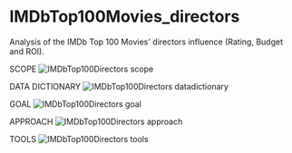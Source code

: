 # IMDbTop100Movies_directors
Analysis of the IMDb Top 100 Movies' directors influence (Rating, Budget and ROI).

SCOPE
![IMDbTop100Directors scope](https://github.com/domingosdeeulariadumba/IMDbTop100Movies_directors/assets/110714056/1756afc0-3bf7-4faa-9257-bafd9f3dfbea)


DATA DICTIONARY
![IMDbTop100Directors datadictionary](https://github.com/domingosdeeulariadumba/IMDbTop100Movies_directors/assets/110714056/15165c74-3f26-45ea-99cd-0b3b6d9e7455)


GOAL
![IMDbTop100Directors goal](https://github.com/domingosdeeulariadumba/IMDbTop100Movies_directors/assets/110714056/a0cd4444-580d-4fd0-afd1-4582a684edb8)


APPROACH
![IMDbTop100Directors approach](https://github.com/domingosdeeulariadumba/IMDbTop100Movies_directors/assets/110714056/2410beb9-970a-4b81-bca8-746baf9f6fd1)


TOOLS
![IMDbTop100Directors tools](https://github.com/domingosdeeulariadumba/IMDbTop100Movies_directors/assets/110714056/391e9367-8c37-43e4-a04f-93cf81fd0788)

